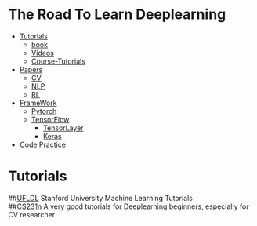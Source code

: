 # The Road To Learn Deeplearning  
* [Tutorials](#tutorials)
    * [book]()
    * [Videos]()
    * [Course-Tutorials]()
* [Papers]()  
    * [CV]()
    * [NLP]()
    * [RL]()
* [FrameWork]()
    * [Pytorch]()
    * [TensorFlow]()
        * [TensorLayer]()
        * [Keras]()
* [Code Practice]()


# Tutorials
##[UFLDL](http://deeplearning.stanford.edu/tutorial/)
Stanford University Machine Learning Tutorials  
##[CS231n](http://cs231n.github.io/)
A very good tutorials for Deeplearning beginners, especially for CV researcher 






   
    
